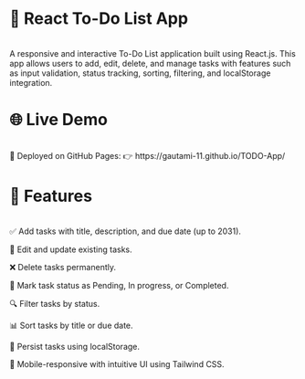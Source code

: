 <h1><b>📝 React To-Do List App</b></h1><br>
A responsive and interactive To-Do List application built using React.js. This app allows users to add, edit, delete, and manage tasks with features such as input validation, status tracking, sorting, filtering, and localStorage integration.

<br>

<h1><b>🌐 Live Demo</b></h1><br>
🔗 Deployed on GitHub Pages:
👉 https://gautami-11.github.io/TODO-App/

<br>
<h1><b>🚀 Features</b></h1><br>
✅ Add tasks with title, description, and due date (up to 2031).

🔄 Edit and update existing tasks.

❌ Delete tasks permanently.

🔁 Mark task status as Pending, In progress, or Completed.

🔍 Filter tasks by status.

📊 Sort tasks by title or due date.

💾 Persist tasks using localStorage.

📱 Mobile-responsive with intuitive UI using Tailwind CSS.

